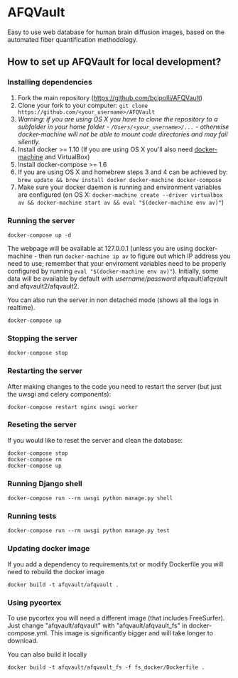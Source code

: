 # AFQVault

Easy to use web database for human brain diffusion images, based on the automated fiber quantification methodology.

## How to set up AFQVault for local development?

### Installing dependencies
1. Fork the main repository (https://github.com/bcipolli/AFQVault)
2. Clone your fork to your computer: `git clone https://github.com/<your_username>/AFQVault`
  3. *Warning: if you are using OS X you have to clone the repository to a subfolder in your home folder - `/Users/<your_username>/...` - otherwise docker-machine will not be able to mount code directories and may fail silently.*
3. Install docker >= 1.10 (If you are using OS X you'll also need [docker-machine](https://docs.docker.com/machine/install-machine/) and VirtualBox)
4. Install docker-compose >= 1.6
  5. If you are using OS X and homebrew steps 3 and 4 can be achieved by: `brew update && brew install docker docker-machine docker-compose`
6. Make sure your docker daemon is running and environment variables are configured (on OS X: `docker-machine create --driver virtualbox av && docker-machine start av && eval "$(docker-machine env av)"`)

### Running the server
```
docker-compose up -d
```
The webpage will be available at 127.0.0.1 (unless you are using docker-machine - then run `docker-machine ip av` to figure out which IP address you need to use; remember that your enviroment variables need to be properly configured by running `eval "$(docker-machine env av)"`).
Initially, some data will be available by default with _username/password_ afqvault/afqvault and afqvault2/afqvault2.

You can also run the server in non detached mode (shows all the logs in realtime).
```
docker-compose up
```
### Stopping the server
```
docker-compose stop
```
### Restarting the server
After making changes to the code you need to restart the server (but just the uwsgi and celery components):
```
docker-compose restart nginx uwsgi worker
```
### Reseting the server
If you would like to reset the server and clean the database:
```
docker-compose stop
docker-compose rm
docker-compose up
```
### Running Django shell
```
docker-compose run --rm uwsgi python manage.py shell
```
### Running tests
```
docker-compose run --rm uwsgi python manage.py test
```
### Updating docker image
If you add a dependency to requirements.txt or modify Dockerfile you will need to rebuild the docker image
```
docker build -t afqvault/afqvault .
```

### Using pycortex
To use pycortex you will need a different image (that includes FreeSurfer). Just change "afqvault/afqvault" with "afqvault/afqvault_fs" in docker-compose.yml. This image is significantly bigger and will take longer to download.

You can also build it locally
```
docker build -t afqvault/afqvault_fs -f fs_docker/Dockerfile .
```


